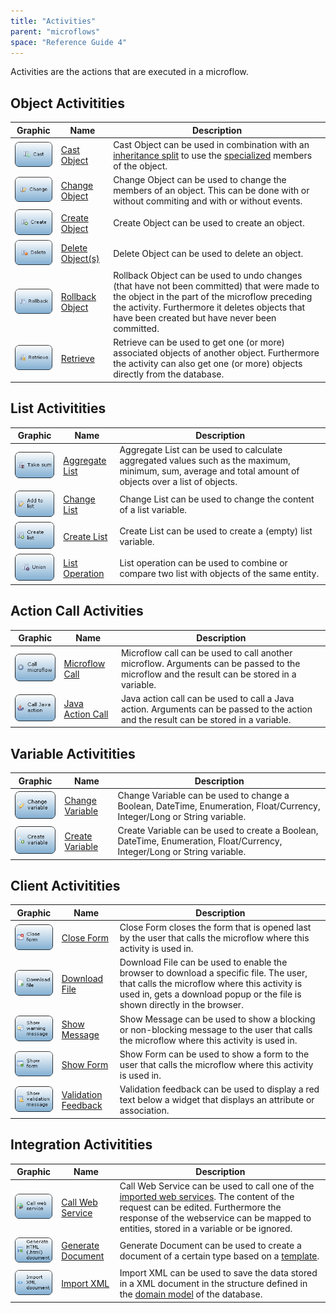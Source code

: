 ```yaml
---
title: "Activities"
parent: "microflows"
space: "Reference Guide 4"
---
```

Activities are the actions that are executed in a microflow.

## Object Activitities

| Graphic | Name | Description |
| --- | --- | --- |
| [![](attachments/819203/918013.png)](cast-object) | [Cast Object](cast-object) | Cast Object can be used in combination with an [inheritance split](inheritance-split) to use the [specialized](entities) members of the object. |
| [![](attachments/819203/917661.png)](change-object) | [Change Object](change-object) | Change Object can be used to change the members of an object. This can be done with or without commiting and with or without events. |
| [![](attachments/819203/917756.png)](create-object) | [Create Object](create-object) | Create Object can be used to create an object. |
| [![](attachments/819203/918191.png)](delete-objects) | [Delete Object(s)](delete-objects) | Delete Object can be used to delete an object. |
| [![](attachments/819203/918119.png)](rollback-object) | [Rollback Object](rollback-object) | Rollback Object can be used to undo changes (that have not been committed) that were made to the object in the part of the microflow preceding the activity. Furthermore it deletes objects that have been created but have never been committed. |
| [![](attachments/819203/917866.png)](retrieve) | [Retrieve](retrieve) | Retrieve can be used to get one (or more) associated objects of another object. Furthermore the activity can also get one (or more) objects directly from the database. |

## List Activitities

| Graphic | Name | Description |
| --- | --- | --- |
| [![](attachments/819203/918028.png)](aggregate-list) | [Aggregate List](aggregate-list) | Aggregate List can be used to calculate aggregated values such as the maximum, minimum, sum, average and total amount of objects over a list of objects. |
| [![](attachments/819203/918007.png)](change-list) | [Change List](change-list) | Change List can be used to change the content of a list variable. |
| [![](attachments/819203/918009.png)](create-list) | [Create List](create-list) | Create List can be used to create a (empty) list variable. |
| [![](attachments/819203/917792.png)](list-operation) | [List Operation](list-operation) | List operation can be used to combine or compare two list with objects of the same entity. |

## Action Call Activities

| Graphic | Name | Description |
| --- | --- | --- |
| [![](attachments/819203/918001.png)](microflow-call) | [Microflow Call](microflow-call) | Microflow call can be used to call another microflow. Arguments can be passed to the microflow and the result can be stored in a variable. |
| [![](attachments/819203/918018.png)](java-action-call) | [Java Action Call](java-action-call) | Java action call can be used to call a Java action. Arguments can be passed to the action and the result can be stored in a variable. |

## Variable Activitities

| Graphic | Name | Description |
| --- | --- | --- |
| [![](attachments/819203/918011.png)](change-variable) | [Change Variable](change-variable) | Change Variable can be used to change a Boolean, DateTime, Enumeration, Float/Currency, Integer/Long or String variable. |
| [![](attachments/819203/918110.png)](create-variable) | [Create Variable](create-variable) | Create Variable can be used to create a Boolean, DateTime, Enumeration, Float/Currency, Integer/Long or String variable. |

## Client Activitities

| Graphic | Name | Description |
| --- | --- | --- |
| [![](attachments/819203/918114.png)](close-form) | [Close Form](close-form) | Close Form closes the form that is opened last by the user that calls the microflow where this activity is used in. |
| [![](attachments/819203/918108.png)](download-file) | [Download File](download-file) | Download File can be used to enable the browser to download a specific file. The user, that calls the microflow where this activity is used in, gets a download popup or the file is shown directly in the browser. |
| [![](attachments/819203/918099.png)](show-message) | [Show Message](show-message) | Show Message can be used to show a blocking or non-blocking message to the user that calls the microflow where this activity is used in. |
| [![](attachments/819203/917544.png)](show-form) | [Show Form](show-form) | Show Form can be used to show a form to the user that calls the microflow where this activity is used in. |
| [![](attachments/819203/918097.png)](validation-feedback) | [Validation Feedback](validation-feedback) | Validation feedback can be used to display a red text below a widget that displays an attribute or association. |

## Integration Activitities

| Graphic | Name | Description |
| --- | --- | --- |
| [![](attachments/819203/918003.png)](call-web-service) | [Call Web Service](call-web-service) | Call Web Service can be used to call one of the [imported web services](imported-web-services). The content of the request can be edited. Furthermore the response of the webservice can be mapped to entities, stored in a variable or be ignored. |
| [![](attachments/819203/918124.png)](generate-document) | [Generate Document](generate-document) | Generate Document can be used to create a document of a certain type based on a [template](document-templates). |
| [![](attachments/819203/918121.png)](import-xml) | [Import XML](import-xml) | Import XML can be used to save the data stored in a XML document in the structure defined in the [domain model](domain-model) of the database. |
